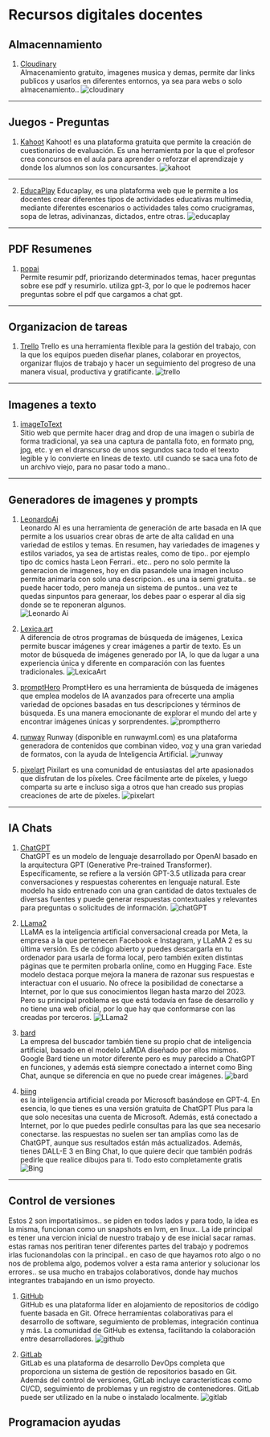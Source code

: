 # Recursos digitales docentes

## Almacennamiento

1. [Cloudinary](www.cloudinary.com)  
Almacenamiento gratuito, imagenes musica y demas, permite dar links publicos y usarlos en diferentes entornos, ya sea para webs o solo almacenamiento..
![cloudinary](https://res.cloudinary.com/dpiwmbsog/image/upload/v1709901576/esrn6/cloudinary_vvxq7n.png)

***

## Juegos - Preguntas

1. [Kahoot](https://kahoot.com/)
Kahoot! es una plataforma gratuita que permite la creación de cuestionarios de evaluación. Es una herramienta por la que el profesor crea concursos en el aula para aprender o reforzar el aprendizaje y donde los alumnos son los concursantes.
![kahoot](https://res.cloudinary.com/dpiwmbsog/image/upload/v1718716100/esrn6/ddukrymq0tme0cq8xfo4.png)

***

2. [EducaPlay](https://es.educaplay.com/)
Educaplay, es una plataforma web que le permite a los docentes crear diferentes tipos de actividades educativas multimedia, mediante diferentes escenarios o actividades tales como crucigramas, sopa de letras, adivinanzas, dictados, entre otras.
![educaplay](https://res.cloudinary.com/dpiwmbsog/image/upload/v1718716100/esrn6/ddukrymq0tme0cq8xfo4.png)

***

## PDF Resumenes

1. [popai](https://www.popai.pro)  
Permite resumir pdf, priorizando determinados temas, hacer preguntas sobre ese pdf y resumirlo. utiliza gpt-3, por lo que le podremos hacer preguntas sobre el pdf que cargamos a chat gpt.

***

## Organizacion de tareas

1. [Trello](https://trello.com/)
Trello es una herramienta flexible para la gestión del trabajo, con la que los equipos pueden diseñar planes, colaborar en proyectos, organizar flujos de trabajo y hacer un seguimiento del progreso de una manera visual, productiva y gratificante.
![trello](https://res.cloudinary.com/dpiwmbsog/image/upload/v1709899699/esrn6/Project_Launch_Board_c55emd.png)

***

## Imagenes a texto

1. [imageToText](https://www.imagetotext.io/es)  
Sitio web que permite hacer drag and drop de una imagen o subirla de forma tradicional, ya sea una captura de pantalla foto, en formato png, jpg, etc. y en el dranscurso de unos segundos saca todo el teexto legible y lo convierte en lineas de texto. util cuando se saca una foto de un archivo viejo, para no pasar todo a mano..

***

## Generadores de imagenes y prompts

1. [LeonardoAi](https://app.leonardo.ai)  
Leonardo AI es una herramienta de generación de arte basada en IA que permite a los usuarios crear obras de arte de alta calidad en una variedad de estilos y temas.
En resumen, hay variedades de imagenes y estilos variados, ya sea de artistas reales, como de tipo.. por ejemplo tipo dc comics hasta Leon Ferrari.. etc.. pero no solo permite la generacion de imagenes, hoy en dia pasandole una imagen incluso permite animarla con solo una descripcion.. es una ia semi gratuita.. se puede hacer todo, pero maneja un sistema de puntos.. una vez te quedas sinpuntos para generaar, los debes paar o esperar al dia sig donde se te reponeran algunos.  
![Leonardo Ai](https://res.cloudinary.com/dpiwmbsog/image/upload/v1709901576/esrn6/leonardoAi_qaeqfp.webp)

2. [Lexica.art](ahttps://lexica.art/)  
A diferencia de otros programas de búsqueda de imágenes, Lexica permite buscar imágenes y crear imágenes a partir de texto. Es un motor de búsqueda de imágenes generado por IA, lo que da lugar a una experiencia única y diferente en comparación con las fuentes tradicionales.
![LexicaArt](https://res.cloudinary.com/dpiwmbsog/image/upload/v1709905563/esrn6/lexica_njhgvy.jpg)

3. [promptHero](https://prompthero.com/)
PromptHero es una herramienta de búsqueda de imágenes que emplea modelos de IA avanzados para ofrecerte una amplia variedad de opciones basadas en tus descripciones y términos de búsqueda. Es una manera emocionante de explorar el mundo del arte y encontrar imágenes únicas y sorprendentes.
![promptherro](https://res.cloudinary.com/dpiwmbsog/image/upload/v1709905731/esrn6/propmthero_tuqypt.png)

4. [runway](https://app.runwayml.com)
Runway (disponible en runwayml.com) es una plataforma generadora de contenidos que combinan video, voz y una gran variedad de formatos, con la ayuda de Inteligencia Artificial.
![runway](https://res.cloudinary.com/dpiwmbsog/image/upload/v1709906187/esrn6/runway_urphhl.webp)

5. [pixelart](https://es.pixilart.com/)
Pixilart es una comunidad de entusiastas del arte apasionados que disfrutan de los píxeles. Cree fácilmente arte de píxeles, y luego comparta su arte e incluso siga a otros que han creado sus propias creaciones de arte de píxeles.
![pixelart](https://res.cloudinary.com/dpiwmbsog/image/upload/v1718715646/esrn6/zoryguk61e0opcsioslh.png)

***

## IA Chats

1. [ChatGPT](https://chat.openai.com)  
ChatGPT es un modelo de lenguaje desarrollado por OpenAI basado en la arquitectura GPT (Generative Pre-trained Transformer). Específicamente, se refiere a la versión GPT-3.5 utilizada para crear conversaciones y respuestas coherentes en lenguaje natural. Este modelo ha sido entrenado con una gran cantidad de datos textuales de diversas fuentes y puede generar respuestas contextuales y relevantes para preguntas o solicitudes de información.
![chatGPT](https://res.cloudinary.com/dpiwmbsog/image/upload/v1709903699/esrn6/chatgpt_tibpyt.png)
  
2. [LLama2](https://www.llama2.ai)  
LLaMA es la inteligencia artificial conversacional creada por Meta, la empresa a la que pertenecen Facebook e Instagram, y LLaMA 2 es su última versión. Es de código abierto y puedes descargarla en tu ordenador para usarla de forma local, pero también exiten distintas páginas que te permiten probarla online, como en Hugging Face.
Este modelo destaca porque mejora la manera de razonar sus respuestas e interactuar con el usuario. No ofrece la posibilidad de conectarse a Internet, por lo que sus conocimientos llegan hasta marzo del 2023. Pero su principal problema es que está todavía en fase de desarrollo y no tiene una web oficial, por lo que hay que conformarse con las creadas por terceros.
![LLama2](https://res.cloudinary.com/dpiwmbsog/image/upload/v1709903699/esrn6/llama2_cjthcq.jpg)

3. [bard](https://bard.google.com)  
La empresa del buscador también tiene su propio chat de inteligencia artificial, basado en el modelo LaMDA diseñado por ellos mismos. Google Bard tiene un motor diferente pero es muy parecido a ChatGPT en funciones, y además está siempre conectado a internet como Bing Chat, aunque se diferencia en que no puede crear imágenes.
![bard](https://res.cloudinary.com/dpiwmbsog/image/upload/v1709903699/esrn6/bard_lvzls7.jpg)

4. [biing](https://www.bing.com)  
es la inteligencia artificial creada por Microsoft basándose en GPT-4. En esencia, lo que tienes es una versión gratuita de ChatGPT Plus para la que solo necesitas una cuenta de Microsoft. Además, está conectado a Internet, por lo que puedes pedirle consultas para las que sea necesario conectarse. las respuestas no suelen ser tan amplias como las de ChatGPT, aunque sus resultados están más actualizados. Además, tienes DALL-E 3 en Bing Chat, lo que quiere decir que también podrás pedirle que realice dibujos para ti. Todo esto completamente gratis
![Bing](https://res.cloudinary.com/dpiwmbsog/image/upload/v1709903699/esrn6/bing_x59ypl.jpg)

***

## Control de versiones

Estos 2 son importatisimos.. se piden en todos lados y para todo, la idea es la misma, funcionan como un snapshots en lvm, en linux..
La ide principal es tener una vercion inicial de nuestro trabajo y de ese inicial sacar ramas. estas ramas nos peritiran tener diferentes partes del trabajo y podremos irlas fucionandolas con la principal.. en caso de que hayamos roto algo o no nos de problema algo, podemos volver a esta rama anterior y solucionar los errores.. se usa mucho en trabajos colaborativos, donde hay muchos integrantes trabajando en un ismo proyecto.

1. [GitHub](https://github.com)  
GitHub es una plataforma líder en alojamiento de repositorios de código fuente basada en Git. Ofrece herramientas colaborativas para el desarrollo de software, seguimiento de problemas, integración continua y más. La comunidad de GitHub es extensa, facilitando la colaboración entre desarrolladores.
![github](https://res.cloudinary.com/dpiwmbsog/image/upload/v1709907311/esrn6/github_ugutc8.jpg)

2. [GitLab](https://about.gitlab.com)  
GitLab es una plataforma de desarrollo DevOps completa que proporciona un sistema de gestión de repositorios basado en Git. Además del control de versiones, GitLab incluye características como CI/CD, seguimiento de problemas y un registro de contenedores. GitLab puede ser utilizado en la nube o instalado localmente.
![gitlab](https://res.cloudinary.com/dpiwmbsog/image/upload/v1709907311/esrn6/gitlab_pffaie.png)

## Programacion ayudas
